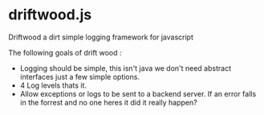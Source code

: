 driftwood.js
============

Driftwood a dirt simple logging framework for javascript


The following goals of drift wood :

* Logging should be simple, this isn't java we don't need abstract interfaces just a few simple options.
* 4 Log levels thats it.
* Allow exceptions or logs to be sent to a backend server. If an error falls in the forrest and no one heres it did it really happen?